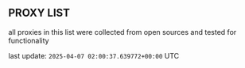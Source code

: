 ## PROXY LIST

all proxies in this list were collected from open sources and tested for functionality

last update: `2025-04-07 02:00:37.639772+00:00` UTC